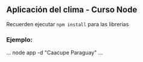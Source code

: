 ## Aplicación del clima - Curso Node

Recuerden ejecutar ```npm install``` para las librerias

### Ejemplo:
...
node app -d "Caacupe Paraguay"
...